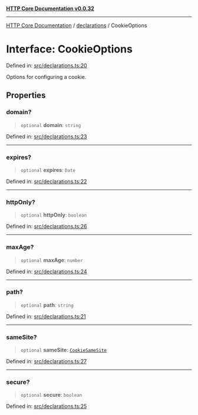 [**HTTP Core Documentation v0.0.32**](../../README.md)

***

[HTTP Core Documentation](../../modules.md) / [declarations](../README.md) / CookieOptions

# Interface: CookieOptions

Defined in: [src/declarations.ts:20](https://github.com/stonemjs/http-core/blob/680e946aeb5100b42b4836417719aba730586478/src/declarations.ts#L20)

Options for configuring a cookie.

## Properties

### domain?

> `optional` **domain**: `string`

Defined in: [src/declarations.ts:23](https://github.com/stonemjs/http-core/blob/680e946aeb5100b42b4836417719aba730586478/src/declarations.ts#L23)

***

### expires?

> `optional` **expires**: `Date`

Defined in: [src/declarations.ts:22](https://github.com/stonemjs/http-core/blob/680e946aeb5100b42b4836417719aba730586478/src/declarations.ts#L22)

***

### httpOnly?

> `optional` **httpOnly**: `boolean`

Defined in: [src/declarations.ts:26](https://github.com/stonemjs/http-core/blob/680e946aeb5100b42b4836417719aba730586478/src/declarations.ts#L26)

***

### maxAge?

> `optional` **maxAge**: `number`

Defined in: [src/declarations.ts:24](https://github.com/stonemjs/http-core/blob/680e946aeb5100b42b4836417719aba730586478/src/declarations.ts#L24)

***

### path?

> `optional` **path**: `string`

Defined in: [src/declarations.ts:21](https://github.com/stonemjs/http-core/blob/680e946aeb5100b42b4836417719aba730586478/src/declarations.ts#L21)

***

### sameSite?

> `optional` **sameSite**: [`CookieSameSite`](../enumerations/CookieSameSite.md)

Defined in: [src/declarations.ts:27](https://github.com/stonemjs/http-core/blob/680e946aeb5100b42b4836417719aba730586478/src/declarations.ts#L27)

***

### secure?

> `optional` **secure**: `boolean`

Defined in: [src/declarations.ts:25](https://github.com/stonemjs/http-core/blob/680e946aeb5100b42b4836417719aba730586478/src/declarations.ts#L25)
